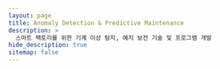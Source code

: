 ```yaml
---
layout: page
title: Anomaly Detection & Predictive Maintenance
description: >
  스마트 팩토리를 위한 기계 이상 탐지, 예지 보전 기술 및 프로그램 개발
hide_description: true
sitemap: false
---
```



